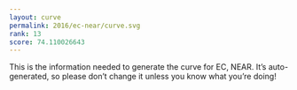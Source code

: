 ```yaml
---
layout: curve
permalink: 2016/ec-near/curve.svg
rank: 13
score: 74.110026643
---
```


This is the information needed to generate the curve for EC, NEAR. It’s
auto-generated, so please don’t change it unless you know what you’re
doing!
